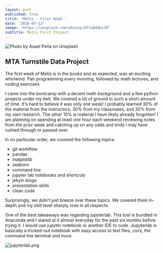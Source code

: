 ```yaml
---
layout: post
published: true
title: 'Metis - First Week '
date: '2018-07-13'
image: 'https://unsplash.com/photos/OfYuB4Aby1M'
subtitle: Metis First Project
---
```

![Photo by Asael Peña on Unsplash]({{site.baseurl}}/img/asael-pena-733700-unsplash.jpg)<!-- .element height="50%" width="50%" -->

## MTA Turnstile Data Project	

The first week of Metis is in the books and as expected, was an exciting whirlwind. Pair programming every morning, followed by math lectures, and coding exercises. 

I came into the bootcamp with a decent math background and a few python projects under my belt. We covered a lot of ground in such a short amount of time. It's hard to believe it was only one week! I probably learned 30% of the material from the instructors, 30% from my classmates, and 30% from my own research. The other 10% is material I have likely already forgotten! I am planning on spending at least one hour each weekend reviewing notes from the prior week and catching up on any odds and ends I may have rushed through or passed over. 

In no particular order, we covered the following topics: 
- git workflow 
- pandas 
- matplotlib 
- seaborn 
- command line 
- jupyter lab notebooks and shortcuts
- jekyln blogs
- presentation skills 
- clean code 

Surprisingly, we didn't just breeze over these topics. We covered them in-depth and my skill level sharply rose in all respects. 

One of the best takeaways was regarding jupyterlab. This tool is bundled in Anaconda and I stared at it almost everyday for the past six months before trying it. I would use jupyter notebook or another IDE to code. Jupyterlab is basically a tricked-out notebook with easy access to text files, csvs, the command line terminal and more. 

![jupyterlab.png]({{site.baseurl}}/img/jupyterlab.png)
